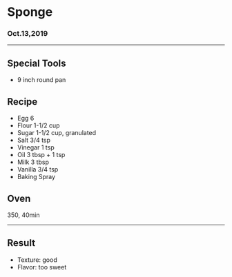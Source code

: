 # Sponge

### Oct.13,2019

---
## Special Tools

- 9 inch round pan

## Recipe

- Egg 6
- Flour 1-1/2 cup
- Sugar 1-1/2 cup, granulated
- Salt 3/4 tsp
- Vinegar 1 tsp
- Oil 3 tbsp + 1 tsp
- Milk 3 tbsp
- Vanilla 3/4 tsp
- Baking Spray

## Oven
350, 40min

---
## Result
- Texture: good
- Flavor: too sweet